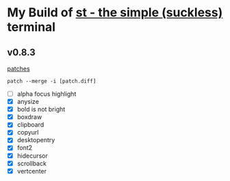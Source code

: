 # My Build of [st - the simple (suckless)](http://st.suckless.org/) terminal

## v0.8.3

[patches](http://st.suckless.org/patches/)

`patch --merge -i [patch.diff]`

- [ ] alpha focus highlight
- [x] anysize
- [x] bold is not bright
- [x] boxdraw
- [x] clipboard
- [x] copyurl
- [x] desktopentry
- [x] font2
- [x] hidecursor
- [x] scrollback
- [x] vertcenter
